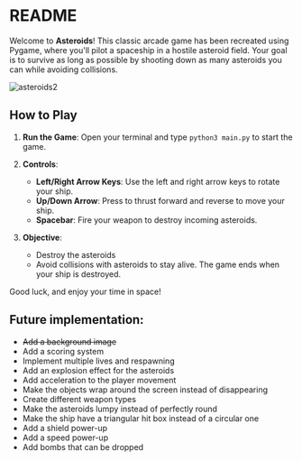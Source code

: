 # README

Welcome to **Asteroids**! This classic arcade game has been recreated using Pygame, where you'll pilot a spaceship in a hostile asteroid field. Your goal is to survive as long as possible by shooting down as many asteroids you can while avoiding collisions.

![asteroids2](https://github.com/user-attachments/assets/e8e26d70-6d19-4860-9d1f-ba542ccc85c1)

## How to Play

1. **Run the Game**: Open your terminal and type `python3 main.py` to start the game.
   
2. **Controls**:
   - **Left/Right Arrow Keys**: Use the left and right arrow keys to rotate your ship.
   - **Up/Down Arrow**: Press to thrust forward and reverse to move your ship.
   - **Spacebar**: Fire your weapon to destroy incoming asteroids.

3. **Objective**: 
   - Destroy the asteroids
   - Avoid collisions with asteroids to stay alive. The game ends when your ship is destroyed.

Good luck, and enjoy your time in space!

## Future implementation:
   - <s>Add a background image</s>
   - Add a scoring system
   - Implement multiple lives and respawning
   - Add an explosion effect for the asteroids
   - Add acceleration to the player movement
   - Make the objects wrap around the screen instead of disappearing
   - Create different weapon types
   - Make the asteroids lumpy instead of perfectly round
   - Make the ship have a triangular hit box instead of a circular one
   - Add a shield power-up
   - Add a speed power-up
   - Add bombs that can be dropped
